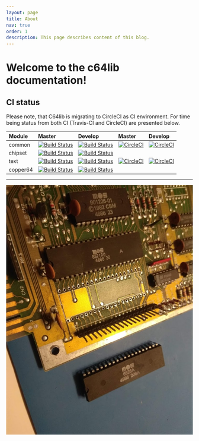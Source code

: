 ```yaml
---
layout: page
title: About
nav: true
order: 1
description: This page describes content of this blog.
---
```

# Welcome to the c64lib documentation!

## CI status
Please note, that C64lib is migrating to CircleCI as CI environment. For time
being status from both CI (Travis-CI and CircleCI) are presented below.

| Module | Master | Develop | Master | Develop |
|:-------|:--------------|:---------------|:----------------|:-----------------|
|common  |[![Build Status](https://travis-ci.org/c64lib/common.svg?branch=master)](https://travis-ci.org/c64lib/common)|[![Build Status](https://travis-ci.org/c64lib/common.svg?branch=develop)](https://travis-ci.org/c64lib/common)|[![CircleCI](https://circleci.com/gh/c64lib/common/tree/master.svg?style=svg)](https://circleci.com/gh/c64lib/common/tree/master)|[![CircleCI](https://circleci.com/gh/c64lib/common/tree/develop.svg?style=svg)](https://circleci.com/gh/c64lib/common/tree/develop)
|chipset |[![Build Status](https://travis-ci.org/c64lib/chipset.svg?branch=master)](https://travis-ci.org/c64lib/chipset)|[![Build Status](https://travis-ci.org/c64lib/chipset.svg?branch=develop)](https://travis-ci.org/c64lib/chipset)|
|text    |[![Build Status](https://travis-ci.org/c64lib/text.svg?branch=master)](https://travis-ci.org/c64lib/text)|[![Build Status](https://travis-ci.org/c64lib/text.svg?branch=develop)](https://travis-ci.org/c64lib/text)|[![CircleCI](https://circleci.com/gh/c64lib/text/tree/master.svg?style=svg)](https://circleci.com/gh/c64lib/text/tree/master)|[![CircleCI](https://circleci.com/gh/c64lib/text/tree/develop.svg?style=svg)](https://circleci.com/gh/c64lib/text/tree/develop)|
|copper64|[![Build Status](https://travis-ci.org/c64lib/copper64.svg?branch=master)](https://travis-ci.org/c64lib/copper64)|[![Build Status](https://travis-ci.org/c64lib/copper64.svg?branch=develop)](https://travis-ci.org/c64lib/copper64)|

***

![c64lib](img/c64lib-avatar.jpg)
